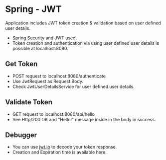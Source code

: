 # Spring - JWT

Application includes JWT token creation & validation based on user defined user details.

- Spring Security and JWT used.
- Token creation and authentication via using user defined user details is possible at localhost:8080.

## Get Token
- POST request to localhost:8080/authenticate
- Use JwtRequest as Request Body.
- Check JwtUserDetailsService for user defined user details.

## Validate Token
- GET request to localhost:8080/api/hello
- See Http/200 OK and "Hello!" message inside in the body in success.


## Debugger
- You can use [jwt.io](https://jwt.io) to decode your token response.
- Creation and Expiration time is available here.


